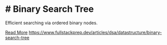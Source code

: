 # # Binary Search Tree

Efficient searching via ordered binary nodes.

[Read More](https://www.fullstackprep.dev/articles/dsa/datastructure/binary-search-tree) https://www.fullstackprep.dev/articles/dsa/datastructure/binary-search-tree